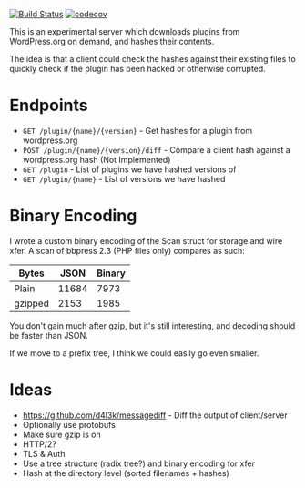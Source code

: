 [![Build Status](https://travis-ci.org/jmhobbs/wordpress-scanner.svg?branch=master)](https://travis-ci.org/jmhobbs/wordpress-scanner) [![codecov](https://codecov.io/gh/jmhobbs/wordpress-scanner/branch/master/graph/badge.svg)](https://codecov.io/gh/jmhobbs/wordpress-scanner)

This is an experimental server which downloads plugins from WordPress.org on demand, and hashes their contents.

The idea is that a client could check the hashes against their existing files to quickly check if the plugin has been hacked or otherwise corrupted.

# Endpoints

  * `GET /plugin/{name}/{version}` - Get hashes for a plugin from wordpress.org
  * `POST /plugin/{name}/{version}/diff` - Compare a client hash against a wordpress.org hash (Not Implemented)
  * `GET /plugin` - List of plugins we have hashed versions of
  * `GET /plugin/{name}` - List of versions we have hashed

# Binary Encoding

I wrote a custom binary encoding of the Scan struct for storage and wire xfer.  A scan of bbpress 2.3 (PHP files only) compares as such:

| Bytes   | JSON  | Binary |
|---------|-------|--------|
| Plain   | 11684 | 7973   |
| gzipped | 2153  | 1985   |

You don't gain much after gzip, but it's still interesting, and decoding should be faster than JSON.

If we move to a prefix tree, I think we could easily go even smaller.

# Ideas

  * https://github.com/d4l3k/messagediff - Diff the output of client/server
  * Optionally use protobufs
  * Make sure gzip is on
  * HTTP/2?
  * TLS & Auth
  * Use a tree structure (radix tree?) and binary encoding for xfer
  * Hash at the directory level (sorted filenames + hashes)

